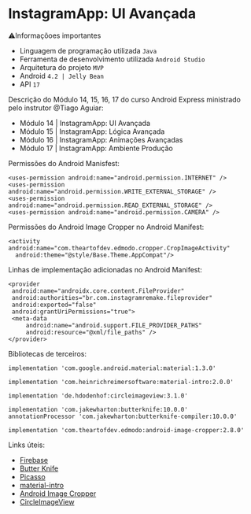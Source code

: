 # InstagramApp: UI Avançada

:warning:Informaçõoes importantes
* Linguagem de programação utilizada ```Java```
* Ferramenta de desenvolvimento utilizada ```Android Studio```
* Arquitetura do projeto ```MVP```
* Android ```4.2 | Jelly Bean```
* API ```17```

Descrição do Módulo 14, 15, 16, 17 do curso Android Express ministrado pelo instrutor @Tiago Aguiar:
* Módulo 14 | InstagramApp: UI Avançada
* Módulo 15 | InstagramApp: Lógica Avançada
* Módulo 16 | InstagramApp: Animações Avançadas
* Módulo 17 | InstagramApp: Ambiente Produção

Permissões do Android Manisfest:
 ```
 <uses-permission android:name="android.permission.INTERNET" />
 <uses-permission android:name="android.permission.WRITE_EXTERNAL_STORAGE" />
 <uses-permission android:name="android.permission.READ_EXTERNAL_STORAGE" />
 <uses-permission android:name="android.permission.CAMERA" />
 ```
 
 Permissões do Android Image Cropper no Android Manifest:
 
```
<activity android:name="com.theartofdev.edmodo.cropper.CropImageActivity"
  android:theme="@style/Base.Theme.AppCompat"/>
```
 
 Linhas de implementação adicionadas no Android Manifest:
 ```
 <provider
  android:name="androidx.core.content.FileProvider"
  android:authorities="br.com.instagramremake.fileprovider"
  android:exported="false"
  android:grantUriPermissions="true">
  <meta-data
      android:name="android.support.FILE_PROVIDER_PATHS"
      android:resource="@xml/file_paths" />
</provider>
 ```
 
Bibliotecas de terceiros:

```
implementation 'com.google.android.material:material:1.3.0'

implementation 'com.heinrichreimersoftware:material-intro:2.0.0'

implementation 'de.hdodenhof:circleimageview:3.1.0'

implementation 'com.jakewharton:butterknife:10.0.0'
annotationProcessor 'com.jakewharton:butterknife-compiler:10.0.0'

implementation 'com.theartofdev.edmodo:android-image-cropper:2.8.0'
```

 Links úteis:
 * [Firebase](https://firebase.google.com/)
 * [Butter Knife](https://github.com/JakeWharton/butterknife)
 * [Picasso](https://github.com/square/picasso)
 * [material-intro](https://github.com/heinrichreimer/material-intro)
 * [Android Image Cropper](https://github.com/ArthurHub/Android-Image-Cropper)
 * [CircleImageView](https://github.com/hdodenhof/CircleImageView)
